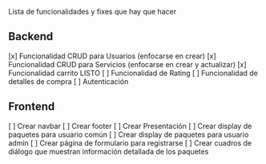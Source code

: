Lista de funcionalidades y fixes que hay que hacer

## Backend

[x] Funcionalidad CRUD para Usuarios (enfocarse en crear)
[x] Funcionalidad CRUD para Servicios (enfocarse en crear y actualizar)
[x] Funcionalidad carrito LISTO
[ ] Funcionalidad de Rating 
[ ] Funcionalidad de detalles de compra
[ ] Autenticación

## Frontend

[ ] Crear navbar
[ ] Crear footer
[ ] Crear Presentación
[ ] Crear display de paquetes para usuario común
[ ] Crear display de paquetes para usuario admin
[ ] Crear página de formulario para registrarse
[ ] Crear cuadros de diálogo que muestran información detallada de los paquetes
